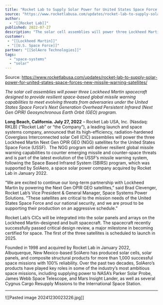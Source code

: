```yaml
---
title: "Rocket Lab to Supply Solar Power for United States Space Force’s New Missile Warning Satellites "
source: "https://www.rocketlabusa.com/updates/rocket-lab-to-supply-solar-power-for-united-states-space-forces-new-missile-warning-satellites/"
author:
  - "[[Rocket Lab]]"
published: 2022-07-27
description: "The solar cell assemblies will power three Lockheed Martin spacecraft designed to provide resilient space-based global missile warning capabilities to meet evolving threats from adversaries under the United States Space Force’s Next Generation Overhead Persistent Infrared (Next Gen OPIR) Geosynchronous Earth Orbit (GEO) program."
customer: 
 - "[[Lockheed Martin]]"
 - "[[U.S. Space Force]]"
partner: "[[SolAero Technologies]]"
tags:
  - "space-systems"
  - "solar"
---
```


Source: https://www.rocketlabusa.com/updates/rocket-lab-to-supply-solar-power-for-united-states-space-forces-new-missile-warning-satellites/

*The solar cell assemblies will power three Lockheed Martin spacecraft designed to provide resilient space-based global missile warning capabilities to meet evolving threats from adversaries under the United States Space Force’s Next Generation Overhead Persistent Infrared (Next Gen OPIR) Geosynchronous Earth Orbit (GEO) program.*

**Long Beach, California. July 27, 2022** – Rocket Lab USA, Inc. (Nasdaq: RKLB) (“Rocket Lab” or “the Company”), a leading launch and space systems company, announced that its high-efficiency, radiation-hardened Coverglass Interconnected solar Cell (CIC) assemblies will power the three Lockheed Martin Next Gen OPIR GEO (NGG) satellites for the United States Space Force (USSF).  The NGG program will deliver resilient global missile warning capabilities to counter emerging missile and counter-space threats and is part of the latest evolution of the USSF’s missile warning system, following the Space Based Infrared System (SBIRS) program, which was supported by SolAero, a space solar power company acquired by Rocket Lab in January 2022.

“We are excited to continue our long-term partnership with Lockheed Martin by powering the Next Gen OPIR GEO satellites,” said Brad Clevenger, Rocket Lab’s Vice President & General Manager, Space Systems Power Solutions. “These satellites are critical to the mission needs of the United States Space Force and our national security, and we are proud to be supporting their production on an aggressive schedule.”

Rocket Lab’s CICs will be integrated into the solar panels and arrays on the Lockheed Martin-designed and built spacecraft. The spacecraft recently successfully passed critical design review, a major milestone in becoming certified for space. The first of the three satellites is scheduled to launch in 2025.

Founded in 1998 and acquired by Rocket Lab in January 2022, Albuquerque, New Mexico-based SolAero has produced solar cells, solar panels, and composite structural products for more than 1,000 successful space missions with 100% reliability. Over the past two decades, SolAero’s products have played key roles in some of the industry’s most ambitious space missions, including supplying power to NASA’s Parker Solar Probe, James Webb Space Telescope, and Mars Insight Lander, as well as several Cygnus Cargo Resupply Missions to the International Space Station.

---

![[Pasted image 20241230023226.jpg]]
